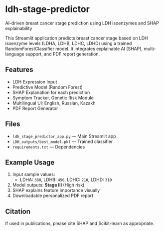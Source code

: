 # ldh-stage-predictor
AI-driven breast cancer stage prediction using LDH isoenzymes and SHAP explainability

This Streamlit application predicts breast cancer stage based on LDH isoenzyme levels (LDHA, LDHB, LDHC, LDHD) using a trained RandomForestClassifier model. It integrates explainable AI (SHAP), multi-language support, and PDF report generation.

## Features

- LDH Expression Input
- Predictive Model (Random Forest)
- SHAP Explanation for each prediction
- Symptom Tracker, Genetic Risk Module
- Multilingual UI: English, Russian, Kazakh
- PDF Report Generator

## Files

- `ldh_stage_predictor_app.py` — Main Streamlit app
- `LDH_outputs/best_model.pkl` — Trained classifier
- `requirements.txt` — Dependencies

##  Example Usage

1. Input sample values:  
   - LDHA: `380`, LDHB: `450`, LDHC: `210`, LDHD: `310`
2. Model outputs: **Stage III** (High risk)
3. SHAP explains feature importance visually
4. Downloadable personalized PDF report

## Citation

If used in publications, please cite SHAP and Scikit-learn as appropriate.
